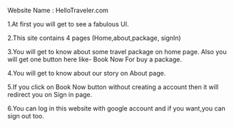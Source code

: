 Website Name : HelloTraveler.com

1.At first you will get to see a fabulous UI.

2.This site contains 4 pages (Home,about,package, signIn)

3.You will get to know about some travel package on home page. Also you will get one button here like- Book Now For buy a package.

4.You will get to know about our story on About page.

5.If you click on Book Now button without creating a account then it will redirect you on Sign in page.

6.You can log in this website with google account and if you want,you can sign out too.
